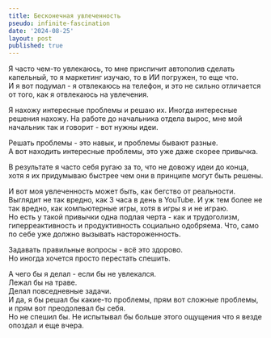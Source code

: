 ```yaml
---
title: Бесконечная увлеченность
pseudo: infinite-fascination
date: '2024-08-25'
layout: post
published: true
---
```

Я часто чем-то увлекаюсь, то мне приспичит автополив сделать капельный, то я маркетинг изучаю, то в ИИ погружен, то еще что.\
И я вот подумал - я отвлекаюсь на телефон, и это не сильно отличается от того, как я отвлекаюсь на увлечения.

Я нахожу интересные проблемы и решаю их. Иногда интересные решения нахожу. На работе до начальника отдела вырос, мне мой начальник так и говорит - вот нужны идеи.

Решать проблемы - это навык, и проблемы бывают разные.\
А вот находить интересные проблемы, это уже даже скорее привычка.

В результате я часто себя ругаю за то, что не довожу идеи до конца, хотя я их придумываю быстрее чем они в принципе могут быть решены.

И вот моя увлеченность может быть, как бегство от реальности.\
Выглядит не так вредно, как 3 часа в день в YouTube. И уж тем более не так вредно, как компьютерные игры, хотя в игры я и не играю.\
Но есть у такой привычки одна подлая черта - как и трудоголизм, гиперреактивность и продуктивность социально одобряема. Что, само по себе уже должно вызывать настороженность.

Задавать правильные вопросы - всё это здорово.\
Но иногда хочется просто перестать спешить.

А чего бы я делал - если бы не увлекался.\
Лежал бы на траве.\
Делал повседневные задачи.\
И да, я бы решал бы какие-то проблемы, прям вот сложные проблемы, и прям вот преодолевал бы себя.\
Но не спешил бы. Не испытывал бы больше этого ощущения что я везде опоздал и еще вчера.
